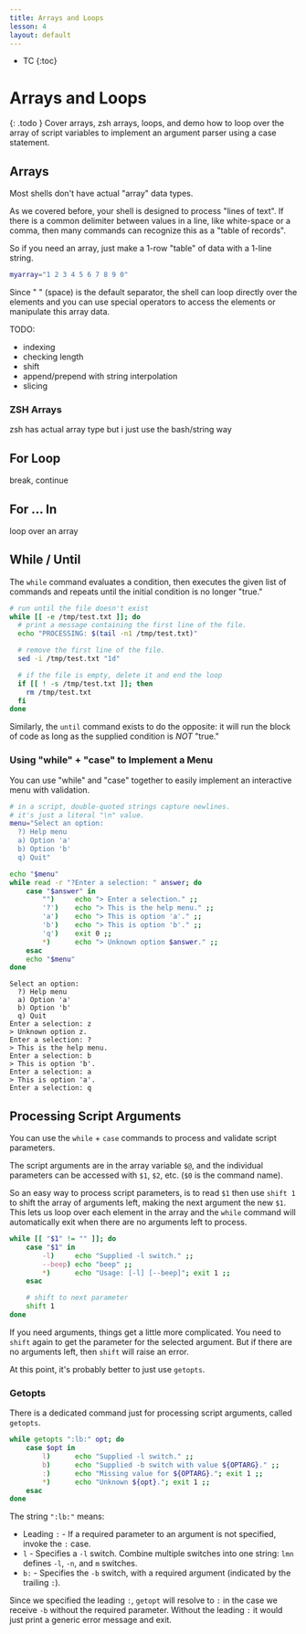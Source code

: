 ```yaml
---
title: Arrays and Loops
lesson: 4
layout: default
---
```


- TC
{:toc}

# Arrays and Loops

{: .todo }
Cover arrays, zsh arrays, loops, and demo how to loop over the array of script variables to implement an argument parser using a case statement.

## Arrays

Most shells don't have actual "array" data types.

As we covered before, your shell is designed to process "lines of text". If there is a common delimiter between values in a line, like white-space or a comma, then many commands can recognize this as a "table of records".

So if you need an array, just make a 1-row "table" of data with a 1-line string.

```zsh
myarray="1 2 3 4 5 6 7 8 9 0"
```

Since " " (space) is the default separator, the shell can loop directly over the elements and you can use special operators to access the elements or manipulate this array data.

TODO:
- indexing
- checking length
- shift
- append/prepend with string interpolation
- slicing

### ZSH Arrays

zsh has actual array type but i just use the bash/string way

## For Loop

break, continue

## For ... In

loop over an array

## While / Until

The `while` command evaluates a condition, then executes the given list of commands and repeats until the initial condition is no longer "true."

```zsh
# run until the file doesn't exist
while [[ -e /tmp/test.txt ]]; do
  # print a message containing the first line of the file.
  echo "PROCESSING: $(tail -n1 /tmp/test.txt)" 

  # remove the first line of the file.
  sed -i /tmp/test.txt "1d" 

  # if the file is empty, delete it and end the loop
  if [[ ! -s /tmp/test.txt ]]; then
    rm /tmp/test.txt
  fi
done
```

Similarly, the `until` command exists to do the opposite: it will run the block of code as long as the supplied condition is _NOT_ "true."

### Using "while" + "case" to Implement a Menu

You can use "while" and "case" together to easily implement an interactive menu with validation.

```zsh
# in a script, double-quoted strings capture newlines.
# it's just a literal "\n" value.
menu="Select an option:
  ?) Help menu
  a) Option 'a'
  b) Option 'b'
  q) Quit"

echo "$menu"
while read -r "?Enter a selection: " answer; do
    case "$answer" in
        "")     echo "> Enter a selection." ;;
        '?')    echo "> This is the help menu." ;;
        'a')    echo "> This is option 'a'." ;;
        'b')    echo "> This is option 'b'." ;;
        'q')    exit 0 ;;
        *)      echo "> Unknown option $answer." ;;
    esac
    echo "$menu"
done
```

```
Select an option:
  ?) Help menu
  a) Option 'a'
  b) Option 'b'
  q) Quit
Enter a selection: z
> Unknown option z.
Enter a selection: ?
> This is the help menu.
Enter a selection: b
> This is option 'b'.
Enter a selection: a
> This is option 'a'.
Enter a selection: q
```


## Processing Script Arguments

You can use the `while` + `case` commands to process and validate script parameters.

The script arguments are in the array variable `$@`, and the individual parameters can be accessed with `$1`, `$2`, etc. (`$0` is the command name).

So an easy way to process script parameters, is to read `$1` then use `shift 1` to shift the array of arguments left, making the next argument the new `$1`. This lets us loop over each element in the array and the `while` command will automatically exit when there are no arguments left to process.

```zsh
while [[ "$1" != "" ]]; do
    case "$1" in
        -l)     echo "Supplied -l switch." ;;
        --beep) echo "beep" ;;
        *)      echo "Usage: [-l] [--beep]"; exit 1 ;;
    esac

    # shift to next parameter
    shift 1
done
```

If you need arguments, things get a little more complicated. You need to `shift` again to get the parameter for the selected argument. But if there are no arguments left, then `shift` will raise an error.

At this point, it's probably better to just use `getopts`.

### Getopts

There is a dedicated command just for processing script arguments, called `getopts`.

```zsh
while getopts ":lb:" opt; do
    case $opt in
        l)      echo "Supplied -l switch." ;;
        b)      echo "Supplied -b switch with value ${OPTARG}." ;;
        :)      echo "Missing value for ${OPTARG}."; exit 1 ;;
        *)      echo "Unknown ${opt}."; exit 1 ;;
    esac
done
```

The string `":lb:"` means:

- Leading `:` - If a required parameter to an argument is not specified, invoke the `:` case.
- `l` - Specifies a `-l` switch. Combine multiple switches into one string: `lmn` defines `-l`, `-n`, and `m` switches.
- `b:` - Specifies the `-b` switch, with a required argument (indicated by the trailing `:`).

Since we specified the leading `:`, `getopt` will resolve to `:` in the case we receive `-b` without the required parameter. Without the leading `:` it would just print a generic error message and exit.
